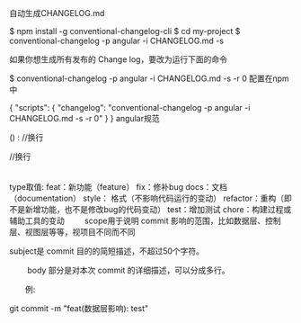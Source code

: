 自动生成CHANGELOG.md

$ npm install -g conventional-changelog-cli
$ cd my-project
$ conventional-changelog -p angular -i CHANGELOG.md -s

如果你想生成所有发布的 Change log，要改为运行下面的命令

$ conventional-changelog -p angular -i CHANGELOG.md -s -r 0
配置在npm中

{
  "scripts": {
    "changelog": "conventional-changelog -p angular -i CHANGELOG.md -s -r 0" 
  } 
}
 angular规范

<type>(<scope>) : <subject>
//换行
<body>
//换行
<footer><br><br>type取值:
feat：新功能（feature）
fix：修补bug
docs：文档（documentation）
style： 格式（不影响代码运行的变动）
refactor：重构（即不是新增功能，也不是修改bug的代码变动）
test：增加测试
chore：构建过程或辅助工具的变动
　　  scope用于说明 commit 影响的范围，比如数据层、控制层、视图层等等，视项目不同而不同

   subject是 commit 目的的简短描述，不超过50个字符。

　　  body 部分是对本次 commit 的详细描述，可以分成多行。

　　例:

git commit -m "feat(数据层影响): test"
　　